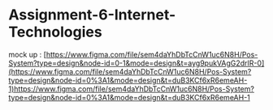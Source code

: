 # Assignment-6-Internet-Technologies

mock up : [https://www.figma.com/file/sem4daYhDbTcCnW1uc6N8H/Pos-System?type=design&node-id=0-1&mode=design&t=ayg9pukVAgG2drIR-0](https://www.figma.com/file/sem4daYhDbTcCnW1uc6N8H/Pos-System?type=design&node-id=0%3A1&mode=design&t=duB3KCf6xR6emeAH-1)https://www.figma.com/file/sem4daYhDbTcCnW1uc6N8H/Pos-System?type=design&node-id=0%3A1&mode=design&t=duB3KCf6xR6emeAH-1
